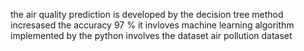 the air quality prediction is developed by the decision tree method incresased the accuracy 97 % it invloves machine learning algorithm implemented by the python involves the dataset air pollution dataset
